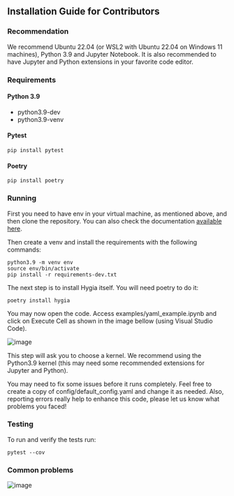 ## Installation Guide for Contributors

### Recommendation
We recommend Ubuntu 22.04 (or WSL2 with Ubuntu 22.04 on Windows 11 machines), Python 3.9 and Jupyter Notebook. It is also recommended to have Jupyter and Python extensions in your favorite code editor.

### Requirements
#### Python 3.9
- python3.9-dev
- python3.9-venv

#### Pytest
```
pip install pytest
```

#### Poetry
```
pip install poetry
```

### Running
First you need to have env in your virtual machine, as mentioned above, and then clone the repository. You can also check the documentation [available here](https://virtualenv.pypa.io/en/latest/installation.html).

Then create a venv and install the requirements with the following commands:
```
python3.9 -m venv env
source env/bin/activate
pip install -r requirements-dev.txt
```

The next step is to install Hygia itself. You will need poetry to do it:
```
poetry install hygia
```

You may now open the code. Access examples/yaml_example.ipynb and click on Execute Cell as shown in the image bellow (using Visual Studio Code).

![image](https://github.com/hygia-org/hygia/assets/87672491/24bcc336-cdb9-4dbf-ba8d-0301c2e529ff)

This step will ask you to choose a kernel. We recommend using the Python3.9 kernel (this may need some recommended extensions for Jupyter and Python).

You may need to fix some issues before it runs completely. Feel free to create a copy of config/default_config.yaml and change it as needed. Also, reporting errors really help to enhance this code, please let us know what problems you faced!

### Testing
To run and verify the tests run:
```
pytest --cov
```

### Common problems

![image](https://github.com/hygia-org/hygia/assets/88175144/91ea8a8d-8c56-4175-8ccc-e1b31c4757e1)
